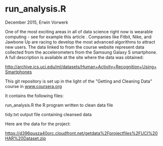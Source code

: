 # run_analysis.R

December 2015, Erwin Vorwerk

One of the most exciting areas in all of data science right now is wearable computing - see for example this article . Companies like Fitbit, Nike, and Jawbone Up are racing to develop the most advanced algorithms to attract new users. The data linked to from the course website represent data collected from the accelerometers from the Samsung Galaxy S smartphone. A full description is available at the site where the data was obtained: 

http://archive.ics.uci.edu/ml/datasets/Human+Activity+Recognition+Using+Smartphones 

This git repository is set up in the light of the "Getting and Cleaning Data" course in www.coursera.org

It contains the following files:

run_analysis.R    the R program written to clean data file

tidy.txt          output file containing cleansed data

Here are the data for the project: 

https://d396qusza40orc.cloudfront.net/getdata%2Fprojectfiles%2FUCI%20HAR%20Dataset.zip 
